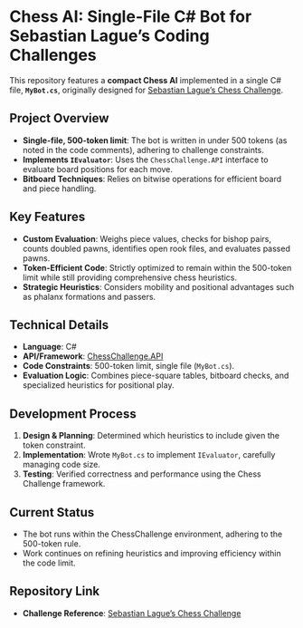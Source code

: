 # Chess AI: Single-File C# Bot for Sebastian Lague’s Coding Challenges

This repository features a **compact Chess AI** implemented in a single C# file, **`MyBot.cs`**, originally designed for [Sebastian Lague’s Chess Challenge](https://github.com/SebLague/Chess-Challenge).

## Project Overview

- **Single-file, 500-token limit**: The bot is written in under 500 tokens (as noted in the code comments), adhering to challenge constraints.  
- **Implements `IEvaluator`**: Uses the `ChessChallenge.API` interface to evaluate board positions for each move.  
- **Bitboard Techniques**: Relies on bitwise operations for efficient board and piece handling.

## Key Features

- **Custom Evaluation**: Weighs piece values, checks for bishop pairs, counts doubled pawns, identifies open rook files, and evaluates passed pawns.  
- **Token-Efficient Code**: Strictly optimized to remain within the 500-token limit while still providing comprehensive chess heuristics.  
- **Strategic Heuristics**: Considers mobility and positional advantages such as phalanx formations and passers.

## Technical Details

- **Language**: C#  
- **API/Framework**: [ChessChallenge.API](https://github.com/SebLague/Chess-Challenge)  
- **Code Constraints**: 500-token limit, single file (`MyBot.cs`).  
- **Evaluation Logic**: Combines piece-square tables, bitboard checks, and specialized heuristics for positional play.

## Development Process

1. **Design & Planning**: Determined which heuristics to include given the token constraint.  
2. **Implementation**: Wrote `MyBot.cs` to implement `IEvaluator`, carefully managing code size.  
3. **Testing**: Verified correctness and performance using the Chess Challenge framework.

## Current Status

- The bot runs within the ChessChallenge environment, adhering to the 500-token rule.  
- Work continues on refining heuristics and improving efficiency within the code limit.

## Repository Link

- **Challenge Reference**: [Sebastian Lague’s Chess Challenge](https://github.com/SebLague/Chess-Challenge)
